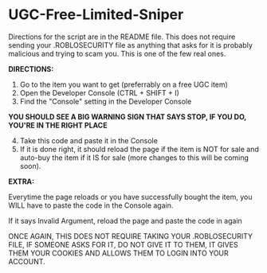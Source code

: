 # UGC-Free-Limited-Sniper
Directions for the script are in the README file. This does not require sending your .ROBLOSECURITY file as anything that asks for it is probably malicious and trying to scam you. This is one of the few real ones.


**DIRECTIONS:**

1. Go to the item you want to get (preferrably on a free UGC item)
2. Open the Developer Console (CTRL + SHIFT + I)
3. Find the "Console" setting in the Developer Console

**YOU SHOULD SEE A BIG WARNING SIGN THAT SAYS STOP, IF YOU DO, YOU'RE IN THE RIGHT PLACE**

4. Take this code and paste it in the Console
5. If it is done right, it should reload the page if the item is NOT for sale and auto-buy the item if it IS for sale (more changes to this will be coming soon).

**EXTRA:**

Everytime the page reloads or you have successfully bought the item, you WILL have to paste the code in the Console again.

If it says Invalid Argument, reload the page and paste the code in again

ONCE AGAIN, THIS DOES NOT REQUIRE TAKING YOUR .ROBLOSECURITY FILE, IF SOMEONE ASKS FOR IT, DO NOT GIVE IT TO THEM, IT GIVES THEM YOUR COOKIES AND ALLOWS THEM TO LOGIN INTO YOUR ACCOUNT.
